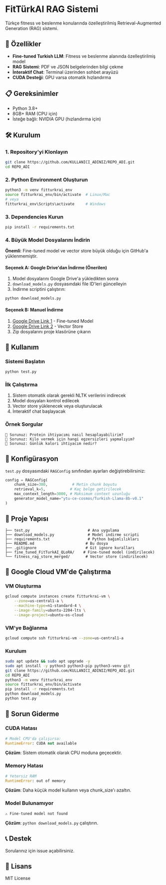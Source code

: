 # FitTürkAI RAG Sistemi

Türkçe fitness ve beslenme konularında özelleştirilmiş Retrieval-Augmented Generation (RAG) sistemi.

## 🚀 Özellikler

- **Fine-tuned Turkish LLM**: Fitness ve beslenme alanında özelleştirilmiş model
- **RAG Sistemi**: PDF ve JSON belgelerinden bilgi çekme
- **İnteraktif Chat**: Terminal üzerinden sohbet arayüzü
- **CUDA Desteği**: GPU varsa otomatik hızlandırma

## 📋 Gereksinimler

- Python 3.8+
- 8GB+ RAM (CPU için)
- İsteğe bağlı: NVIDIA GPU (hızlandırma için)

## 🛠️ Kurulum

### 1. Repository'yi Klonlayın
```bash
git clone https://github.com/KULLANICI_ADINIZ/REPO_ADI.git
cd REPO_ADI
```

### 2. Python Environment Oluşturun
```bash
python3 -m venv fitturkrai_env
source fitturkrai_env/bin/activate  # Linux/Mac
# veya
fitturkrai_env\Scripts\activate     # Windows
```

### 3. Dependencies Kurun
```bash
pip install -r requirements.txt
```

### 4. Büyük Model Dosyalarını İndirin

**Önemli**: Fine-tuned model ve vector store büyük olduğu için GitHub'a yüklenmemiştir.

#### Seçenek A: Google Drive'dan İndirme (Önerilen)
1. Model dosyalarını Google Drive'a yükledikten sonra
2. `download_models.py` dosyasındaki file ID'leri güncelleyin
3. İndirme scriptini çalıştırın:
```bash
python download_models.py
```

#### Seçenek B: Manuel İndirme
1. [Google Drive Link 1](https://drive.google.com/your-fine-tuned-model-link) - Fine-tuned Model
2. [Google Drive Link 2](https://drive.google.com/your-vector-store-link) - Vector Store
3. Zip dosyalarını proje klasörüne çıkarın

## 🎯 Kullanım

### Sistemi Başlatın
```bash
python test.py
```

### İlk Çalıştırma
1. Sistem otomatik olarak gerekli NLTK verilerini indirecek
2. Model dosyaları kontrol edilecek
3. Vector store yüklenecek veya oluşturulacak
4. İnteraktif chat başlayacak

### Örnek Sorgular
```
🤔 Sorunuz: Protein ihtiyacımı nasıl hesaplayabilirim?
🤔 Sorunuz: Kilo vermek için hangi egzersizleri yapmalıyım?
🤔 Sorunuz: Günlük kalori ihtiyacım nedir?
```

## 🔧 Konfigürasyon

`test.py` dosyasındaki `RAGConfig` sınıfından ayarları değiştirebilirsiniz:

```python
config = RAGConfig(
    chunk_size=300,           # Metin chunk boyutu
    retrieval_k=5,           # Kaç belge getirilecek
    max_context_length=3000, # Maksimum context uzunluğu
    generator_model_name="ytu-ce-cosmos/Turkish-Llama-8b-v0.1"
)
```

## 📁 Proje Yapısı

```
├── test.py                          # Ana uygulama
├── download_models.py               # Model indirme scripti
├── requirements.txt                 # Python bağımlılıkları
├── README.md                       # Bu dosya
├── .gitignore                      # Git ignore kuralları
├── fine_tuned_FitTurkAI_QLoRA/    # Fine-tuned model (indirilecek)
└── fitness_rag_store_merged/       # Vector store (indirilecek)
```

## 🚀 Google Cloud VM'de Çalıştırma

### VM Oluşturma
```bash
gcloud compute instances create fitturkrai-vm \
    --zone=us-central1-a \
    --machine-type=n1-standard-4 \
    --image-family=ubuntu-2204-lts \
    --image-project=ubuntu-os-cloud
```

### VM'ye Bağlanma
```bash
gcloud compute ssh fitturkrai-vm --zone=us-central1-a
```

### Kurulum
```bash
sudo apt update && sudo apt upgrade -y
sudo apt install -y python3 python3-pip python3-venv git
git clone https://github.com/KULLANICI_ADINIZ/REPO_ADI.git
cd REPO_ADI
python3 -m venv fitturkrai_env
source fitturkrai_env/bin/activate
pip install -r requirements.txt
python download_models.py
python test.py
```

## 🛟 Sorun Giderme

### CUDA Hatası
```python
# Model CPU'da çalışırsa:
RuntimeError: CUDA not available
```
**Çözüm**: Sistem otomatik olarak CPU moduna geçecektir.

### Memory Hatası
```python
# Yetersiz RAM
RuntimeError: out of memory
```
**Çözüm**: Daha küçük model kullanın veya chunk_size'ı azaltın.

### Model Bulunamıyor
```
⚠️ Fine-tuned model not found
```
**Çözüm**: `python download_models.py` çalıştırın.

## 📞 Destek

Sorularınız için issue açabilirsiniz.

## 📄 Lisans

MIT License 
